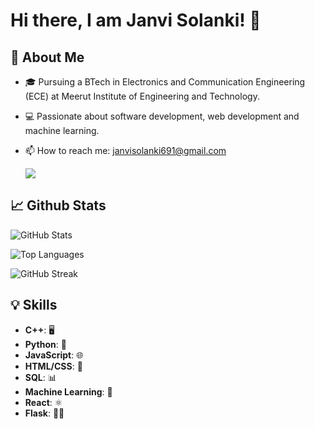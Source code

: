 # Hi there, I am Janvi Solanki! 👋



## 🚀 About Me

- 🎓 Pursuing a BTech in Electronics and Communication Engineering (ECE) at Meerut Institute of Engineering and Technology.
- 💻 Passionate about software development, web development and machine learning.

- 📫 How to reach me: janvisolanki691@gmail.com


    <a href="https://www.linkedin.com/in/janvisolanki" target="_blank">
  <img src="https://img.shields.io/badge/-LinkedIn-0077B5?style=flat-square&logo=Linkedin&logoColor=white" />
</a>
  




## 📈 Github Stats

![GitHub Stats](https://github-readme-stats.vercel.app/api?username=solankijanvi&show_icons=true&hide_title=true&count_private=true)


![Top Languages](https://github-readme-stats.vercel.app/api/top-langs/?username=solankijanvi&layout=compact&theme=radical)



![GitHub Streak](https://github-readme-streak-stats.herokuapp.com/?user=solankijanvi&theme=radical)



## 💡 Skills 

- **C++**: 🖥️
- **Python**: 🐍
- **JavaScript**: 🌐
- **HTML/CSS**: 🌟
- **SQL**: 📊
- **Machine Learning**: 🤖
- **React**: ⚛️
- **Flask**: 🐍🔧



